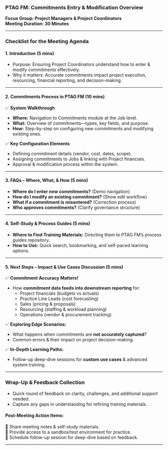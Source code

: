 ### **PTAG FM: Commitments Entry & Modification Overview**

**Focus Group: Project Managers & Project Coordinators**  
**Meeting Duration: 30 Minutes**

---

### **Checklist for the Meeting Agenda**

#### **1. Introduction (5 mins)**

- Purpose: Ensuring Project Coordinators understand how to enter & modify commitments effectively.
- Why it matters: Accurate commitments impact project execution, resourcing, financial reporting, and decision-making.

---

#### **2. Commitments Process in PTAG FM (10 mins)**

✅ **System Walkthrough**

- **Where:** Navigation to Commitments module at the Job level.
- **What:** Overview of commitments—types, key fields, and purpose.
- **How:** Step-by-step on configuring new commitments and modifying existing ones.

✅ **Key Configuration Elements**

- Defining commitment details (vendor, cost, dates, scope).
- Assigning commitments to Jobs & linking with Project financials.
- Approval & modification process within the system.

---

#### **3. FAQs – Where, What, & How (5 mins)**

- **Where do I enter new commitments?** (Demo navigation)
- **How do I modify an existing commitment?** (Show edit workflow)
- **What if a commitment is misentered?** (Correction process)
- **Who approves commitments?** (Clarify governance structure)

---

#### **4. Self-Study & Process Guides (5 mins)**

- **Where to Find Training Materials:** Directing them to PTAG FM’s process guides repository.
- **How to Use:** Quick search, bookmarking, and self-paced learning options.

---

#### **5. Next Steps – Impact & Use Cases Discussion (5 mins)**

✅ **Commitment Accuracy Matters!**

- How **commitment data feeds into downstream reporting** for:
    - Project financials (budgets vs actuals)
    - Practice Line Leads (cost forecasting)
    - Sales (pricing & proposals)
    - Resourcing (staffing & workload planning)
    - Operations (vendor & procurement tracking)

✅ **Exploring Edge Scenarios:**

- What happens when commitments are **not accurately captured**?
- Common errors & their impact on project decision-making.

✅ **In-Depth Learning Paths:**

- Follow-up deep-dive sessions for **custom use cases** & advanced system training.

---

### **Wrap-Up & Feedback Collection**

- Quick round of feedback on clarity, challenges, and additional support needed.
- Capture any gaps in understanding for refining training materials.

#### **Post-Meeting Action Items:**

📌 Share meeting notes & self-study materials.  
📌 Provide access to a sandbox/test environment for practice.  
📌 Schedule follow-up session for deep-dive based on feedback.

---
